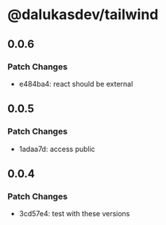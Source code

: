# @dalukasdev/tailwind

## 0.0.6

### Patch Changes

- e484ba4: react should be external

## 0.0.5

### Patch Changes

- 1adaa7d: access public

## 0.0.4

### Patch Changes

- 3cd57e4: test with these versions
